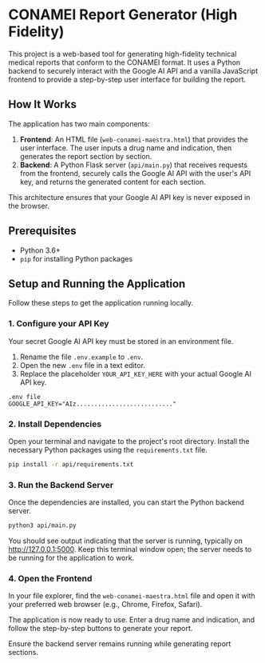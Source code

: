 # CONAMEI Report Generator (High Fidelity)

This project is a web-based tool for generating high-fidelity technical medical reports that conform to the CONAMEI format. It uses a Python backend to securely interact with the Google AI API and a vanilla JavaScript frontend to provide a step-by-step user interface for building the report.

## How It Works

The application has two main components:
1.  **Frontend**: An HTML file (`web-conamei-maestra.html`) that provides the user interface. The user inputs a drug name and indication, then generates the report section by section.
2.  **Backend**: A Python Flask server (`api/main.py`) that receives requests from the frontend, securely calls the Google AI API with the user's API key, and returns the generated content for each section.

This architecture ensures that your Google AI API key is never exposed in the browser.

## Prerequisites

- Python 3.6+
- `pip` for installing Python packages

## Setup and Running the Application

Follow these steps to get the application running locally.

### 1. Configure your API Key

Your secret Google AI API key must be stored in an environment file.

1.  Rename the file `.env.example` to `.env`.
2.  Open the new `.env` file in a text editor.
3.  Replace the placeholder `YOUR_API_KEY_HERE` with your actual Google AI API key.

```
.env file
GOOGLE_API_KEY="AIz..........................."
```

### 2. Install Dependencies

Open your terminal and navigate to the project's root directory. Install the necessary Python packages using the `requirements.txt` file.

```bash
pip install -r api/requirements.txt
```

### 3. Run the Backend Server
Once the dependencies are installed, you can start the Python backend server.

```bash
python3 api/main.py
```

You should see output indicating that the server is running, typically on http://127.0.0.1:5000. Keep this terminal window open; the server needs to be running for the application to work.

### 4. Open the Frontend

In your file explorer, find the `web-conamei-maestra.html` file and open it with your preferred web browser (e.g., Chrome, Firefox, Safari).

The application is now ready to use. Enter a drug name and indication, and follow the step-by-step buttons to generate your report.


Ensure the backend server remains running while generating report sections.
